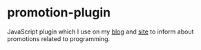 # promotion-plugin

JavaScript plugin which I use on my [blog](https://devcave.pl/) and [site](https://jaki-jezyk-programowania.pl/) to inform about promotions related to programming.
